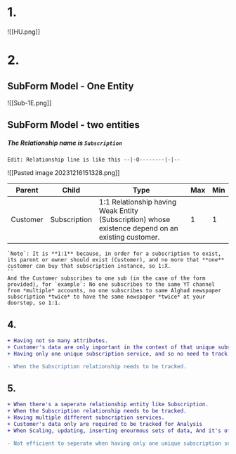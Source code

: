 # 1.
![[HU.png]]
# 2. 
## SubForm Model - One Entity
![[Sub-1E.png]]
## SubForm Model - two entities
##### The Relationship name is `Subscription`
	Edit: Relationship line is like this --|-O--------|-|--
	
![[Pasted image 20231216151328.png]]

| Parent   | Child        | Type                                               | Max | Min |
|----------|--------------|----------------------------------------------------|-----|-----|
| Customer | Subscription | 1:1 Relationship having Weak Entity (Subscription) whose existence depend on an existing customer. | 1   | 1   |
	`Note`: It is **1:1** because, in order for a subscription to exist, its parent or owner should exist (Customer), and no more that **one** customer can buy that subscription instance, so 1:X.
	``
	And the Customer subscribes to one sub (in the case of the form provided), for `example`: No one subscribes to the same YT channel from *multiple* accounts, no one subscribes to same Alghad newspaper subscription *twice* to have the same newspaper *twice* at your doorstep, so 1:1.

## 4.

```diff
+ Having not so many attributes.
+ Customer's data are only important in the context of that unique subscription service.
+ Having only one unique subscription service, and so no need to track Customer's data across all of their subscriptions.

- When the Subscription relationship needs to be tracked.
```
## 5.

```diff
+ When there's a seperate relationship entity like Subscription.
+ When the Subscription relationship needs to be tracked.
+ Having multiple different subscription services.
+ Customer's data only are required to be tracked for Analysis
+ When Scaling, updating, inserting enourmous sets of data, And it's often easier to seperate things.

- Not efficient to seperate when having only one unique subscription service, AND not many attributes for both entities, AND Customer's data are only needed in that subsricption relationship.
```
